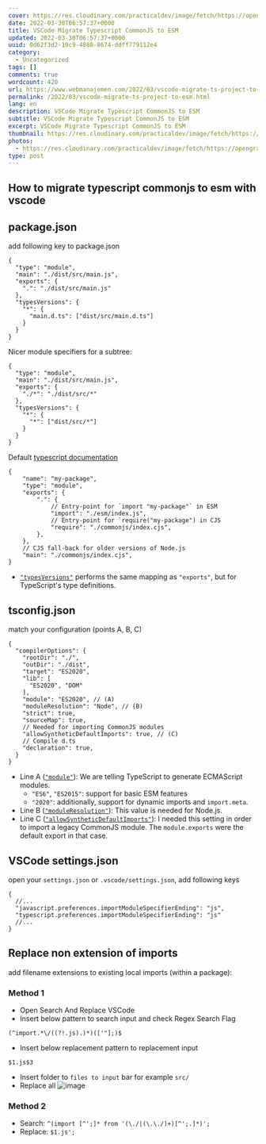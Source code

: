```yaml
---
cover: https://res.cloudinary.com/practicaldev/image/fetch/https://opengraph.githubassets.com/51ab140e160882668aa0f466b095b5bb634739d04b8095f768d1741def9280f2/inmanta/vscode-inmanta/issues/314
date: 2022-03-30T06:57:37+0000
title: VSCode Migrate Typescript CommonJS to ESM
updated: 2022-03-30T06:57:37+0000
uuid: 0d62f3d2-19c9-4888-8674-ddff779112e4
category:
  - Uncategorized
tags: []
comments: true
wordcount: 420
url: https://www.webmanajemen.com/2022/03/vscode-migrate-ts-project-to-esm.html
permalink: /2022/03/vscode-migrate-ts-project-to-esm.html
lang: en
description: VSCode Migrate Typescript CommonJS to ESM
subtitle: VSCode Migrate Typescript CommonJS to ESM
excerpt: VSCode Migrate Typescript CommonJS to ESM
thumbnail: https://res.cloudinary.com/practicaldev/image/fetch/https://opengraph.githubassets.com/51ab140e160882668aa0f466b095b5bb634739d04b8095f768d1741def9280f2/inmanta/vscode-inmanta/issues/314
photos:
  - https://res.cloudinary.com/practicaldev/image/fetch/https://opengraph.githubassets.com/51ab140e160882668aa0f466b095b5bb634739d04b8095f768d1741def9280f2/inmanta/vscode-inmanta/issues/314
type: post
---
```


## How to migrate typescript commonjs to esm with vscode

## package.json
add following key to package.json
```jsonc
{
  "type": "module",
  "main": "./dist/src/main.js",
  "exports": {
    ".": "./dist/src/main.js"
  },
  "typesVersions": {
    "*": {
      "main.d.ts": ["dist/src/main.d.ts"]
    }
  }
}
```
Nicer module specifiers for a subtree:
```jsonc
{
  "type": "module",
  "main": "./dist/src/main.js",
  "exports": {
    "./*": "./dist/src/*"
  },
  "typesVersions": {
    "*": {
      "*": ["dist/src/*"]
    }
  }
}
```
Default [typescript documentation](https://www.typescriptlang.org/docs/handbook/esm-node.html)
```jsonc
{
    "name": "my-package",
    "type": "module",
    "exports": {
        ".": {
            // Entry-point for `import "my-package"` in ESM
            "import": "./esm/index.js",
            // Entry-point for `require("my-package") in CJS
            "require": "./commonjs/index.cjs",
        },
    },
    // CJS fall-back for older versions of Node.js
    "main": "./commonjs/index.cjs",
}
```
- [`"typesVersions"`](https://www.typescriptlang.org/docs/handbook/declaration-files/publishing.html#version-selection-with-typesversions) performs the same mapping as `"exports"`, but for TypeScript's type definitions.

## tsconfig.json
match your configuration (points A, B, C)
```jsonc
{
  "compilerOptions": {
    "rootDir": "./",
    "outDir": "./dist",
    "target": "ES2020",
    "lib": [
      "ES2020", "DOM"
    ],
    "module": "ES2020", // (A)
    "moduleResolution": "Node", // (B)
    "strict": true,
    "sourceMap": true,
    // Needed for importing CommonJS modules
    "allowSyntheticDefaultImports": true, // (C)
    // Compile d.ts
    "declaration": true,
  }
}
```
-   Line A ([`"module"`](https://www.typescriptlang.org/tsconfig#module)): We are telling TypeScript to generate ECMAScript modules.
    -   `"ES6"`, `"ES2015"`: support for basic ESM features
    -   `"2020"`: additionally, support for dynamic imports and `import.meta`.
-   Line B ([`"moduleResolution"`](https://www.typescriptlang.org/tsconfig#moduleResolution)): This value is needed for Node.js.
-   Line C ([`"allowSyntheticDefaultImports"`](https://www.typescriptlang.org/tsconfig#allowSyntheticDefaultImports)): I needed this setting in order to import a legacy CommonJS module. The `module.exports` were the default export in that case.

## VSCode settings.json
open your `settings.json` or `.vscode/settings.json`, add following keys
```jsonc
{
  //...
  "javascript.preferences.importModuleSpecifierEnding": "js",
  "typescript.preferences.importModuleSpecifierEnding": "js"
  //...
}
```

## Replace non extension of imports
add filename extensions to existing local imports (within a package):
### Method 1
- Open Search And Replace VSCode
- Insert below pattern to search input and check Regex Search Flag
```regexp
(^import.*\/((?!.js).)*)(['"];)$
```
- Insert below replacement pattern to replacement input
```regexp
$1.js$3
```
- Insert folder to `files to input` bar for example `src/`
- Replace all
![image](https://user-images.githubusercontent.com/12471057/160769725-41b16e7d-ef33-4886-8113-d59a30a63482.png)
### Method 2
-   Search: `^(import [^';]* from '(\./|(\.\./)+)[^';.]*)';`
-   Replace: `$1.js';`
